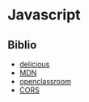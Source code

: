# Javascript

## Biblio
- [delicious](https://delicious-insights.com/fr/articles/dix-bonnes-pratiques-javascript/)
- [MDN](https://developer.mozilla.org/en-US/docs/Web/JavaScript)
- [openclassroom](https://openclassrooms.com/fr/courses/2984401-apprenez-a-coder-avec-javascript)
- [CORS](https://developer.mozilla.org/en-US/docs/Web/HTTP/CORS)
